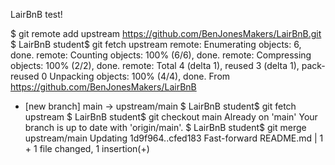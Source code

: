 LairBnB
test!


$ git remote add upstream https://github.com/BenJonesMakers/LairBnB.git
$ LairBnB student$ git fetch upstream
  remote: Enumerating objects: 6, done.
  remote: Counting objects: 100% (6/6), done.
  remote: Compressing objects: 100% (2/2), done.
  remote: Total 4 (delta 1), reused 3 (delta 1), pack-reused 0
  Unpacking objects: 100% (4/4), done.
  From https://github.com/BenJonesMakers/LairBnB
  * [new branch]      main       -> upstream/main
$ LairBnB student$ git fetch upstream
$ LairBnB student$ git checkout main
  Already on 'main'
  Your branch is up to date with 'origin/main'.
$ LairBnB student$ git merge upstream/main
Updating 1d9f964..cfed183
Fast-forward
 README.md | 1 +
 1 file changed, 1 insertion(+)
